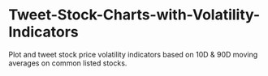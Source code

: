 # Tweet-Stock-Charts-with-Volatility-Indicators
Plot and tweet stock price volatility indicators based on 10D &amp; 90D moving averages on common listed stocks.
